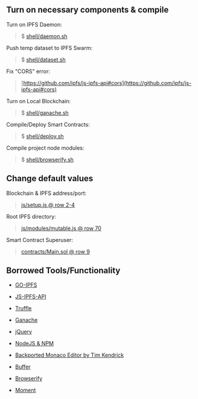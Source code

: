 ## Turn on necessary components & compile

Turn on IPFS Daemon:
> $ [shell/daemon.sh](https://github.com/wickstjo/ipfs/blob/master/shell/daemon.sh)

Push temp dataset to IPFS Swarm:
> $ [shell/dataset.sh](https://github.com/wickstjo/ipfs/blob/master/shell/dataset.sh)

Fix "CORS" error:
> [https://github.com/ipfs/js-ipfs-api#cors](https://github.com/ipfs/js-ipfs-api#cors)

Turn on Local Blockchain:
> $ [shell/ganache.sh](https://github.com/wickstjo/ipfs/blob/master/shell/ganache.sh)

Compile/Deploy Smart Contracts:
> $ [shell/deploy.sh](https://github.com/wickstjo/ipfs/blob/master/shell/deploy.sh)

Compile project node modules:
> $ [shell/browserify.sh](https://github.com/wickstjo/ipfs/blob/master/shell/browserify.sh)

## Change default values

Blockchain & IPFS address/port:
> [js/setup.js @ row 2-4](https://github.com/wickstjo/ipfs/blob/master/js/setup.js#L2)

Root IPFS directory:
> [js/modules/mutable.js @ row 70](https://github.com/wickstjo/ipfs/blob/master/js/modules/mutable.js#L70)

Smart Contract Superuser:
> [contracts/Main.sol @ row 9](https://github.com/wickstjo/ipfs/blob/master/contracts/Main.sol#L9)

## Borrowed Tools/Functionality
- [GO-IPFS](https://github.com/ipfs/go-ipfs)
- [JS-IPFS-API](https://github.com/ipfs/js-ipfs-api)
- [Truffle](https://github.com/trufflesuite/truffle)
- [Ganache](https://github.com/trufflesuite/ganache-cli)
- [jQuery](https://jquery.com/)

- [NodeJS & NPM](https://nodejs.org/en/)
- [Backported Monaco Editor by Tim Kendrick](https://github.com/timkendrick/vscode-monaco-editor)
- [Buffer](https://www.npmjs.com/package/buffer)
- [Browserify](https://www.npmjs.com/package/browserify)
- [Moment](https://www.npmjs.com/package/moment)